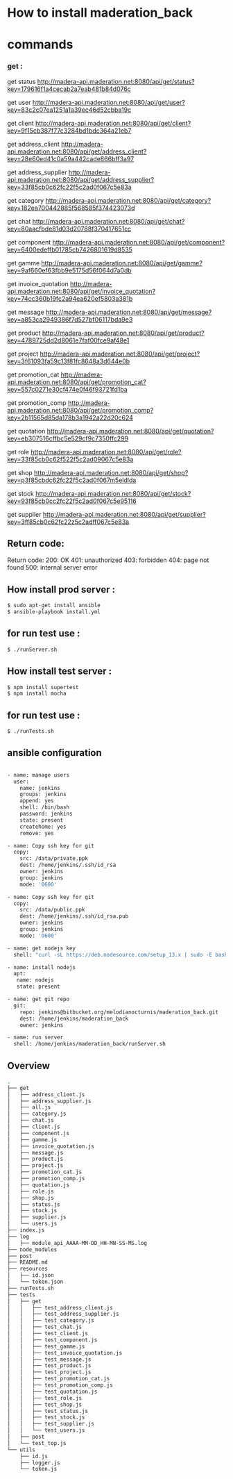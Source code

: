 # How to install maderation_back


# commands
### get :
get status
http://madera-api.maderation.net:8080/api/get/status?key=179616f1a4cecab2a7eab481b84d076c

get user
http://madera-api.maderation.net:8080/api/get/user?key=83c2c07ea1251a1a39ec46d52cbba19c

get client
http://madera-api.maderation.net:8080/api/get/client?key=9f15cb387f77c3284bd1bdc364a21eb7

get address_client
http://madera-api.maderation.net:8080/api/get/address_client?key=28e60ed41c0a59a442cade866bff3a97

get address_supplier
http://madera-api.maderation.net:8080/api/get/address_supplier?key=33f85cb0c62fc22f5c2ad0f067c5e83a

get category
http://madera-api.maderation.net:8080/api/get/category?key=182ea700442885f568585f374423073d

get chat
http://madera-api.maderation.net:8080/api/get/chat?key=80aacfbde81d03d20788f370417651cc

get component
http://madera-api.maderation.net:8080/api/get/component?key=6400edeffb01785cb7426801619d8535

get gamme
http://madera-api.maderation.net:8080/api/get/gamme?key=9af660ef63fbb9e5175d56f064d7a0db

get invoice_quotation
http://madera-api.maderation.net:8080/api/get/invoice_quotation?key=74cc360b19fc2a94ea620ef5803a381b

get message
http://madera-api.maderation.net:8080/api/get/message?key=a853ca2949386f7d527bf06117bda9e3

get product
http://madera-api.maderation.net:8080/api/get/product?key=4789725dd2d8061e7faf00fce9af48e1

get project
http://madera-api.maderation.net:8080/api/get/project?key=3f61093fa59c13f81fc8648a3d644e0b

get promotion_cat
http://madera-api.maderation.net:8080/api/get/promotion_cat?key=557c0271e30cf474e0f46f93721fd1ba

get promotion_comp
http://madera-api.maderation.net:8080/api/get/promotion_comp?key=2b11565d85da178b3a1942a22d20c624

get quotation
http://madera-api.maderation.net:8080/api/get/quotation?key=eb307516cffbc5e529cf9c7350ffc299

get role
http://madera-api.maderation.net:8080/api/get/role?key=33f85cb0c62f522f5c2ad09067c5e83a

get shop
http://madera-api.maderation.net:8080/api/get/shop?key=p3f85cbdc62fc22f5c2ad0f067m5eldlda

get stock
http://madera-api.maderation.net:8080/api/get/stock?key=93f85cb0cc2fc22f5c2ad0f067c5e95116

get supplier
http://madera-api.maderation.net:8080/api/get/supplier?key=3ff85cb0c62fc22z5c2adff067c5e83a

## Return code:
Return code:
200: OK
401: unauthorized
403: forbidden
404: page not found
500: internal server error

## How install prod server :
```bash
$ sudo apt-get install ansible
$ ansible-playbook install.yml
```
## for run test use :
```bash
$ ./runServer.sh
```

## How install test server :
```bash
$ npm install supertest
$ npm install mocha
```
## for run test use :
```bash
$ ./runTests.sh 
```

## ansible configuration
```bash

- name: manage users
  user:
    name: jenkins
    groups: jenkins
    append: yes
    shell: /bin/bash
    password: jenkins
    state: present
    createhome: yes
    remove: yes

- name: Copy ssh key for git
  copy:
    src: /data/private.ppk
    dest: /home/jenkins/.ssh/id_rsa
    owner: jenkins
    group: jenkins
    mode: '0600'

- name: Copy ssh key for git
  copy:
    src: /data/public.ppk
    dest: /home/jenkins/.ssh/id_rsa.pub
    owner: jenkins
    group: jenkins
    mode: '0600'

- name: get nodejs key
  shell: "curl -sL https://deb.nodesource.com/setup_13.x | sudo -E bash -"

- name: install nodejs
  apt:
   name: nodejs
   state: present

- name: get git repo
  git:
    repo: jenkins@bitbucket.org/melodianocturnis/maderation_back.git
    dest: /home/jenkins/maderation_back
    owner: jenkins

- name: run server
  shell: /home/jenkins/maderation_back/runServer.sh
```

## Overview
```bash
.
├── get
│   ├── address_client.js
│   ├── address_supplier.js
│   ├── all.js
│   ├── category.js
│   ├── chat.js
│   ├── client.js
│   ├── component.js
│   ├── gamme.js
│   ├── invoice_quotation.js
│   ├── message.js
│   ├── product.js
│   ├── project.js
│   ├── promotion_cat.js
│   ├── promotion_comp.js
│   ├── quotation.js
│   ├── role.js
│   ├── shop.js
│   ├── status.js
│   ├── stock.js
│   ├── supplier.js
│   └── users.js
├── index.js
├── log
│   ├── module_api_AAAA-MM-DD_HH-MN-SS-MS.log
├── node_modules
├── post
├── README.md
├── resources
│   ├── id.json
│   └── token.json
├── runTests.sh
├── tests
│   ├── get
│   │   ├── test_address_client.js
│   │   ├── test_address_supplier.js
│   │   ├── test_category.js
│   │   ├── test_chat.js
│   │   ├── test_client.js
│   │   ├── test_component.js
│   │   ├── test_gamme.js
│   │   ├── test_invoice_quotation.js
│   │   ├── test_message.js
│   │   ├── test_product.js
│   │   ├── test_project.js
│   │   ├── test_promotion_cat.js
│   │   ├── test_promotion_comp.js
│   │   ├── test_quotation.js
│   │   ├── test_role.js
│   │   ├── test_shop.js
│   │   ├── test_status.js
│   │   ├── test_stock.js
│   │   ├── test_supplier.js
│   │   └── test_users.js
│   ├── post
│   └── test_top.js
└── utils
    ├── id.js
    ├── logger.js
    └── token.js
```
